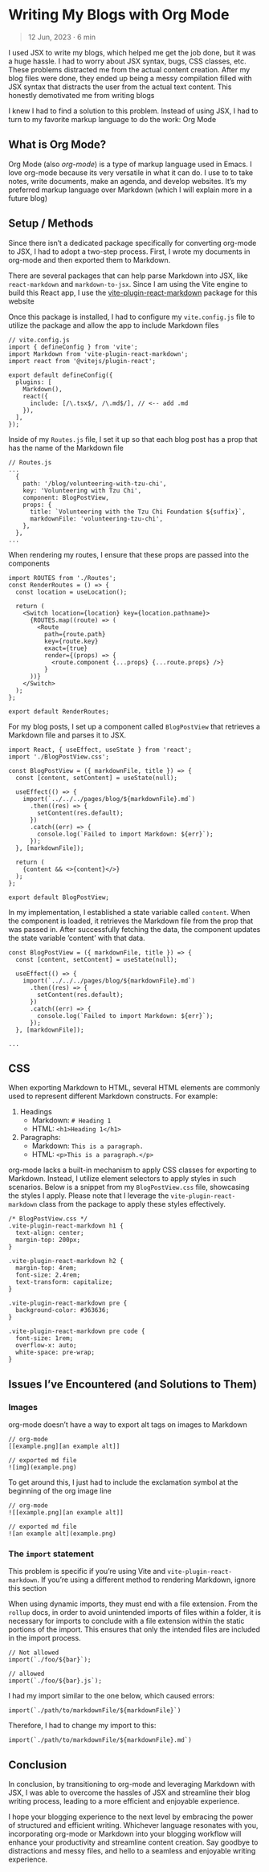 

# Writing My Blogs with Org Mode

> 12 Jun, 2023 · 6 min

I used JSX to write my blogs, which helped me get the job done, but it was a
huge hassle. I had to worry about JSX syntax, bugs, CSS classes, etc. These
problems distracted me from the actual content creation.  After my blog files
were done, they ended up being a messy compilation filled with JSX syntax that
distracts the user from the actual text content.  This honestly demotivated me
from writing blogs

I knew I had to find a solution to this problem. Instead of using JSX, I had to
turn to my favorite markup language to do the work: Org Mode


## What is Org Mode?

Org Mode (also *org-mode*) is a type of markup language used in Emacs. I love
org-mode because its very versatile in what it can do. I use to to take notes,
write documents, make an agenda, and develop websites. It&rsquo;s my preferred markup
language over Markdown (which I will explain more in a future blog)


## Setup / Methods

Since there isn&rsquo;t a dedicated package specifically for converting org-mode to JSX, I had to adopt a two-step process. First, I wrote my documents in org-mode and then exported them to Markdown.

There are several packages that can help parse Markdown into JSX, like
`react-markdown` and `markdown-to-jsx`. Since I am using the Vite engine to build
this React app, I use the [vite-plugin-react-markdown](https://github.com/geekris1/vite-plugin-react-markdown) package for this website

Once this package is installed, I had to configure my `vite.config.js` file to
utilize the package and allow the app to include Markdown files

    // vite.config.js
    import { defineConfig } from 'vite';
    import Markdown from 'vite-plugin-react-markdown';
    import react from '@vitejs/plugin-react';
    
    export default defineConfig({
      plugins: [
        Markdown(),
        react({
          include: [/\.tsx$/, /\.md$/], // <-- add .md
        }),
      ],
    });

Inside of my `Routes.js` file, I set it up so that each blog post has a prop
that has the name of the Markdown file

    // Routes.js
    ...
      {
        path: '/blog/volunteering-with-tzu-chi',
        key: 'Volunteering with Tzu Chi',
        component: BlogPostView,
        props: {
          title: `Volunteering with the Tzu Chi Foundation ${suffix}`,
          markdownFile: 'volunteering-tzu-chi',
        },
      },
    ...

When rendering my routes, I ensure that these props are passed into the components

    import ROUTES from './Routes';
    const RenderRoutes = () => {
      const location = useLocation();
    
      return (
        <Switch location={location} key={location.pathname}>
          {ROUTES.map((route) => (
            <Route
              path={route.path}
              key={route.key}
              exact={true}
              render={(props) => {
                <route.component {...props} {...route.props} />}
              }
          ))}
        </Switch>
      );
    };
    
    export default RenderRoutes;

For my blog posts, I set up a component called `BlogPostView` that retrieves a
Markdown file and parses it to JSX.

    import React, { useEffect, useState } from 'react';
    import './BlogPostView.css';
    
    const BlogPostView = ({ markdownFile, title }) => {
      const [content, setContent] = useState(null);
    
      useEffect(() => {
        import(`../../../pages/blog/${markdownFile}.md`)
          .then((res) => {
            setContent(res.default);
          })
          .catch((err) => {
            console.log(`Failed to import Markdown: ${err}`);
          });
      }, [markdownFile]);
    
      return (
        {content && <>{content}</>}
      );
    };
    
    export default BlogPostView;

In my implementation, I established a state variable called `content`. When the
component is loaded, it retrieves the Markdown file from the prop that was
passed in. After successfully fetching the data, the component updates the state
variable &rsquo;content&rsquo; with that data.

    const BlogPostView = ({ markdownFile, title }) => {
      const [content, setContent] = useState(null);
    
      useEffect(() => {
        import(`../../../pages/blog/${markdownFile}.md`)
          .then((res) => {
            setContent(res.default);
          })
          .catch((err) => {
            console.log(`Failed to import Markdown: ${err}`);
          });
      }, [markdownFile]);
    
    ...


## CSS

When exporting Markdown to HTML, several HTML elements are commonly used to
represent different Markdown constructs. For example:

1.  Headings
    -   Markdown: `# Heading 1`
    -   HTML: `<h1>Heading 1</h1>`
2.  Paragraphs:
    -   Markdown: `This is a paragraph.`
    -   HTML: `<p>This is a paragraph.</p>`

org-mode lacks a built-in mechanism to apply CSS classes for exporting to
Markdown. Instead, I utilize element selectors to apply styles in such
scenarios. Below is a snippet from my `BlogPostView.css` file, showcasing the
styles I apply. Please note that I leverage the `vite-plugin-react-markdown`
class from the package to apply these styles effectively.

    /* BlogPostView.css */
    .vite-plugin-react-markdown h1 {
      text-align: center;
      margin-top: 200px;
    }
    
    .vite-plugin-react-markdown h2 {
      margin-top: 4rem;
      font-size: 2.4rem;
      text-transform: capitalize;
    }
    
    .vite-plugin-react-markdown pre {
      background-color: #363636;
    }
    
    .vite-plugin-react-markdown pre code {
      font-size: 1rem;
      overflow-x: auto;
      white-space: pre-wrap;
    }


## Issues I&rsquo;ve Encountered (and Solutions to Them)


### Images

org-mode doesn&rsquo;t have a way to export alt tags on images to Markdown

    // org-mode
    [[example.png][an example alt]]
    
    // exported md file
    ![img](example.png)

To get around this, I just had to include the exclamation symbol at the beginning of the org image line

    // org-mode
    ![[example.png][an example alt]]
    
    // exported md file
    ![an example alt](example.png)


### The `import` statement

This problem is specific if you&rsquo;re using Vite and `vite-plugin-react-markdown`.
If you&rsquo;re using a different method to rendering Markdown, ignore this section

When using dynamic imports, they must end with a file extension. From the `rollup` docs, in order to avoid unintended imports of files within a folder, it is
necessary for imports to conclude with a file extension within the static
portions of the import. This ensures that only the intended files are included
in the import process.

    // Not allowed
    import(`./foo/${bar}`);
    
    // allowed
    import(`./foo/${bar}.js`);

I had my import similar to the one below, which caused errors:

    import(`./path/to/markdownFile/${markdownFile}`)

Therefore, I had to change my import to this:

    import(`./path/to/markdownFile/${markdownFile}.md`)


## Conclusion

In conclusion, by transitioning to org-mode and leveraging Markdown with JSX, I
was able to overcome the hassles of JSX and streamline their blog writing
process, leading to a more efficient and enjoyable experience.

I hope your blogging experience to the next level by embracing the power of
structured and efficient writing. Whichever language resonates with you,
incorporating org-mode or Markdown into your blogging workflow will enhance your
productivity and streamline content creation. Say goodbye to distractions and
messy files, and hello to a seamless and enjoyable writing experience.

